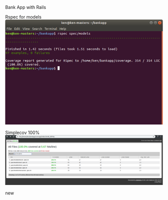 Bank App with Rails

Rspec for models
![rspec command](rspec.png?raw=true "rspecs")

Simplecov 100%
![simplecov index.html](simplecov.png?raw=true "simplecov")

new
